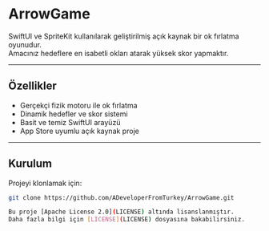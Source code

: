 # ArrowGame
SwiftUI ve SpriteKit kullanılarak geliştirilmiş açık kaynak bir ok fırlatma oyunudur.  
Amacınız hedeflere en isabetli okları atarak yüksek skor yapmaktır.

---

## Özellikler

- Gerçekçi fizik motoru ile ok fırlatma  
- Dinamik hedefler ve skor sistemi  
- Basit ve temiz SwiftUI arayüzü  
- App Store uyumlu açık kaynak proje  

---

## Kurulum

Projeyi klonlamak için:

```bash
git clone https://github.com/ADeveloperFromTurkey/ArrowGame.git

Bu proje [Apache License 2.0](LICENSE) altında lisanslanmıştır.  
Daha fazla bilgi için [LICENSE](LICENSE) dosyasına bakabilirsiniz.
